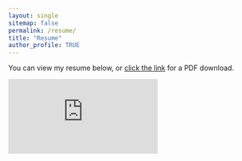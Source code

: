 ```yaml
---
layout: single
sitemap: false
permalink: /resume/
title: "Resume"
author_profile: TRUE
---
```


You can view my resume below, or [click the link](https://naveedfarahani.github.io/assets/files/resume1.pdf) for a PDF download.

<embed src="https://naveedfarahani.github.io/assets/files/resume1.pdf" type="application/pdf"/>
